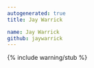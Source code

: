 ```yaml
---
autogenerated: true
title: Jay Warrick

name: Jay Warrick
github: jaywarrick
---
```


{% include warning/stub %}
